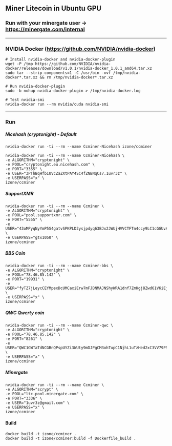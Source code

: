 ## Miner Litecoin in Ubuntu GPU
### Run with your minergate user -> https://minergate.com/internal
-----

### NVIDIA Docker (https://github.com/NVIDIA/nvidia-docker)
```
# Install nvidia-docker and nvidia-docker-plugin
wget -P /tmp https://github.com/NVIDIA/nvidia-docker/releases/download/v1.0.1/nvidia-docker_1.0.1_amd64.tar.xz
sudo tar --strip-components=1 -C /usr/bin -xvf /tmp/nvidia-docker*.tar.xz && rm /tmp/nvidia-docker*.tar.xz

# Run nvidia-docker-plugin
sudo -b nohup nvidia-docker-plugin > /tmp/nvidia-docker.log

# Test nvidia-smi
nvidia-docker run --rm nvidia/cuda nvidia-smi
```
-----

### Run

##### Nicehash (cryptonight) - Default
```
nvidia-docker run -ti --rm --name Ccminer-Nicehash izone/ccminer
```
```
nvidia-docker run -ti --rm --name Ccminer-Nicehash \
-e ALGORITHM="cryptonight" \
-e POOL="cryptonight.eu.nicehash.com" \
-e PORT="3355" \
-e USER="3PThBqHfb1UVcZaZXtPAY4SC4fZNBNqCs7.1uvr3z" \
-e USERPASS="x" \
izone/ccminer
```

##### SupportXMR
```
nvidia-docker run -ti --rm --name Ccminer \
-e ALGORITHM="cryptonight" \
-e POOL="pool.supportxmr.com" \
-e PORT="5555" \
-e USER="43oMPyqNyYmP5S4gatvSPKPLD2ysjpdyq63BJx2JWUjHVVCTFTn4ccy9LC1cGGUvApCdCGrECuSf9eo2WHBckfBxNx9Dqkf" \
-e USERPASS="gtx1050" \
izone/ccminer
```

##### BBS Coin
```
nvidia-docker run -ti --rm --name Ccminer-bbs \
-e ALGORITHM="cryptonight" \
-e POOL="78.46.85.142" \
-e PORT="19931" \
-e USER="fyTZ7jLeycCEYMpexDcUMCaxiErw7mFJDNMAJNShyWRA1dnf7ZmHgj8Zwd61VKiEjHDd8TsgZJL9h4ZdbYBdfCHv32d62EsgX" \
-e USERPASS="x" \
izone/ccminer
```

##### QWC Qwerty coin
```
nvidia-docker run -ti --rm --name Ccminer-qwc \
-e ALGORITHM="cryptonight" \
-e POOL="78.46.85.142" \
-e PORT="8261" \
-e USER="QWC1GWTaTdNCGBnQPspUYZi3WUty9mDJPgCM3ohTupC1NjhL1uTzHed2xC3VV79P57A3L5ZWrzKC8a4hXifqwuyd4yQSrY82EK" \
-e USERPASS="x" \
izone/ccminer
```

##### Minergate
```
nvidia-docker run -ti --rm --name Ccminer \
-e ALGORITHM="scrypt" \
-e POOL="ltc.pool.minergate.com" \
-e PORT="3336" \
-e USER="1uvr3z@gmail.com" \
-e USERPASS="x" \
izone/ccminer
```

#### Build
```
docker build -t izone/ccminer .
docker build -t izone/ccminer:build -f Dockerfile_build .
```
